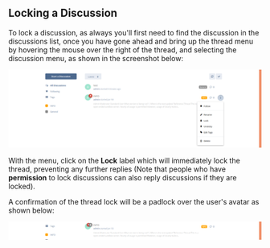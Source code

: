 ## Locking a Discussion

To lock a discussion, as always you'll first need to find the discussion in the discussions list, once you have gone ahead and bring up the thread menu by hovering the mouse over the right of the thread, and selecting the discussion menu, as shown in the screenshot below:

![SS - Showing discussion menu](687474703a2f2f692e696d6775722e636f6d2f4558665258415a2e706e67.png)

With the menu, click on the **Lock** label which will immediately lock the thread, preventing any further replies (Note that people who have **permission** to lock discussions can also reply discussions if they are locked).

A confirmation of the thread lock will be a padlock over the user's avatar as shown below:

![SS - Showing 'locked' status](687474703a2f2f692e696d6775722e636f6d2f5043454e68774c2e706e67.png)
